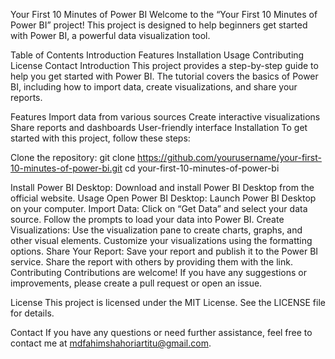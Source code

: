 Your First 10 Minutes of Power BI
Welcome to the “Your First 10 Minutes of Power BI” project! This project is designed to help beginners get started with Power BI, a powerful data visualization tool.

Table of Contents
Introduction
Features
Installation
Usage
Contributing
License
Contact
Introduction
This project provides a step-by-step guide to help you get started with Power BI. The tutorial covers the basics of Power BI, including how to import data, create visualizations, and share your reports.

Features
Import data from various sources
Create interactive visualizations
Share reports and dashboards
User-friendly interface
Installation
To get started with this project, follow these steps:

Clone the repository:
git clone https://github.com/yourusername/your-first-10-minutes-of-power-bi.git
cd your-first-10-minutes-of-power-bi

Install Power BI Desktop: Download and install Power BI Desktop from the official website.
Usage
Open Power BI Desktop: Launch Power BI Desktop on your computer.
Import Data:
Click on “Get Data” and select your data source.
Follow the prompts to load your data into Power BI.
Create Visualizations:
Use the visualization pane to create charts, graphs, and other visual elements.
Customize your visualizations using the formatting options.
Share Your Report:
Save your report and publish it to the Power BI service.
Share the report with others by providing them with the link.
Contributing
Contributions are welcome! If you have any suggestions or improvements, please create a pull request or open an issue.

License
This project is licensed under the MIT License. See the LICENSE file for details.

Contact
If you have any questions or need further assistance, feel free to contact me at mdfahimshahoriartitu@gmail.com.
